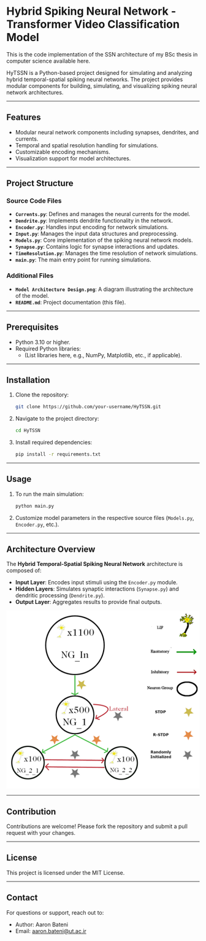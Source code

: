 # Hybrid Spiking Neural Network - Transformer Video Classification Model

This is the code implementation of the SSN architecture of my BSc thesis in computer science available here.

HyTSSN is a Python-based project designed for simulating and analyzing hybrid temporal-spatial spiking neural networks. The project provides modular components for building, simulating, and visualizing spiking neural network architectures.

---

## Features
- Modular neural network components including synapses, dendrites, and currents.
- Temporal and spatial resolution handling for simulations.
- Customizable encoding mechanisms.
- Visualization support for model architectures.

---

## Project Structure

### Source Code Files
- **`Currents.py`**: Defines and manages the neural currents for the model.
- **`Dendrite.py`**: Implements dendrite functionality in the network.
- **`Encoder.py`**: Handles input encoding for network simulations.
- **`Input.py`**: Manages the input data structures and preprocessing.
- **`Models.py`**: Core implementation of the spiking neural network models.
- **`Synapse.py`**: Contains logic for synapse interactions and updates.
- **`TimeResolution.py`**: Manages the time resolution of network simulations.
- **`main.py`**: The main entry point for running simulations.

### Additional Files
- **`Model Architecture Design.png`**: A diagram illustrating the architecture of the model.
- **`README.md`**: Project documentation (this file).

---

## Prerequisites
- Python 3.10 or higher.
- Required Python libraries:
  - (List libraries here, e.g., NumPy, Matplotlib, etc., if applicable).

---

## Installation
1. Clone the repository:
   ```bash
   git clone https://github.com/your-username/HyTSSN.git
   ```
2. Navigate to the project directory:
   ```bash
   cd HyTSSN
   ```
3. Install required dependencies:
   ```bash
   pip install -r requirements.txt
   ```

---

## Usage
1. To run the main simulation:
   ```bash
   python main.py
   ```
2. Customize model parameters in the respective source files (`Models.py`, `Encoder.py`, etc.).

---

## Architecture Overview
The **Hybrid Temporal-Spatial Spiking Neural Network** architecture is composed of:
- **Input Layer**: Encodes input stimuli using the `Encoder.py` module.
- **Hidden Layers**: Simulates synaptic interactions (`Synapse.py`) and dendritic processing (`Dendrite.py`).
- **Output Layer**: Aggregates results to provide final outputs.

<p align="center">
  <img src="https://github.com/TheRNB/HyTSSN/blob/main/Model%20Architecture%20Design.png" width="510">
</p>

---

## Contribution
Contributions are welcome! Please fork the repository and submit a pull request with your changes.

---

## License
This project is licensed under the MIT License.

---

## Contact
For questions or support, reach out to:
- Author: Aaron Bateni
- Email: aaron.bateni@ut.ac.ir
